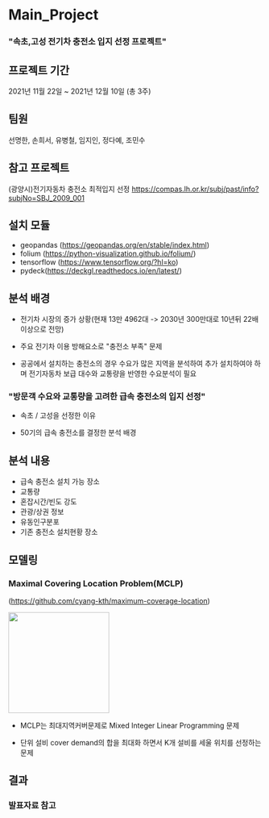 # Main_Project
### "속초,고성 전기차 충전소 입지 선정 프로젝트"

## 프로젝트 기간
2021년 11월 22일 ~ 2021년 12월 10일 (총 3주)

## 팀원
선명한, 손희서, 유병철, 임지인, 정다예, 조민수

## 참고 프로젝트
(광양시)전기자동차 충전소 최적입지 선정
https://compas.lh.or.kr/subj/past/info?subjNo=SBJ_2009_001

## 설치 모듈
- geopandas (https://geopandas.org/en/stable/index.html)
- folium (https://python-visualization.github.io/folium/)
- tensorflow (https://www.tensorflow.org/?hl=ko)
- pydeck(https://deckgl.readthedocs.io/en/latest/)

## 분석 배경
- 전기차 시장의 증가 상황(현재 13만 4962대 -> 2030년 300만대로 10년뒤 22배 이상으로 전망)

- 주요 전기차 이용 방해요소로 "충전소 부족" 문제

- 공공에서 설치하는 충전소의 경우 수요가 많은 지역을 분석하여 추가 설치하여야 하며 전기자동차 보급 대수와 교통량을 반영한 수요분석이 필요

### "방문객 수요와 교통량을 고려한 급속 충전소의 입지 선정"

- 속초 / 고성을 선정한 이유

- 50기의 급속 충전소를 결정한 분석 배경


## 분석 내용

- 급속 충전소 설치 가능 장소
- 교통량
- 혼잡시간/빈도 강도
- 관광/상권 정보
- 유동인구분포
- 기존 충전소 설치현황 장소


## 모델링
### Maximal Covering Location Problem(MCLP)
(https://github.com/cyang-kth/maximum-coverage-location)

<img src="https://user-images.githubusercontent.com/89237880/152676985-24b13841-718c-472d-a05c-131e21fa058f.png" width="200" height="200"/>

- MCLP는 최대지역커버문제로 Mixed Integer Linear Programming 문제

- 단위 설비 cover demand의 합을 최대화 하면서 K개 설비를 세울 위치를 선정하는 문제

## 결과
### 발표자료 참고
